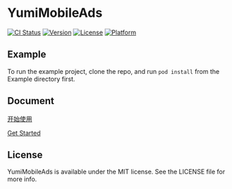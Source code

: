 # YumiMobileAds

[![CI Status](https://img.shields.io/travis/wzy2010416033@163.com/YumiMobileAds.svg?style=flat)](https://travis-ci.org/wzy2010416033@163.com/YumiMobileAds)
[![Version](https://img.shields.io/cocoapods/v/YumiMobileAds.svg?style=flat)](https://cocoapods.org/pods/YumiMobileAds)
[![License](https://img.shields.io/cocoapods/l/YumiMobileAds.svg?style=flat)](https://cocoapods.org/pods/YumiMobileAds)
[![Platform](https://img.shields.io/cocoapods/p/YumiMobileAds.svg?style=flat)](https://cocoapods.org/pods/YumiMobileAds)

## Example

To run the example project, clone the repo, and run `pod install` from the Example directory first.

## Document
[开始使用](/Document/MopubMediationSDK接入YumiMobileAds/MopubMediationSDK接入YumiMobileAds.md)

[Get Started](/Document/HowToIntegrateYumiMobileAdsToMopubMediationSDK/HowToIntegrateYumiMobileAdsToMopubMediationSDK.md)

## License

YumiMobileAds is available under the MIT license. See the LICENSE file for more info.
